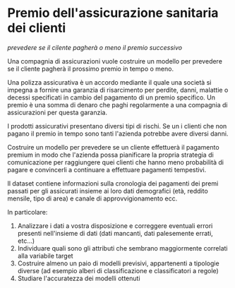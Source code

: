 # Premio dell'assicurazione sanitaria dei clienti

_prevedere se il cilente pagherà o meno il premio successivo_

Una compagnia di assicurazioni vuole costruire un modello per prevedere se il cliente pagherà il prossimo premio
in tempo o meno.

Una polizza assicurativa è un accordo mediante il quale una società si impegna a fornire una garanzia di risarcimento per perdite,
danni, malattie o decessi specificati in cambio del pagamento di un premio specifico. Un premio è una somma di denaro che paghi
regolarmente a una compagnia di assicurazioni per questa garanzia.

I prodotti assicurativi presentano diversi tipi di rischi. Se un i clienti che non pagano il premio in tempo sono tanti l'azienda
potrebbe avere diversi danni.

Costruire un modello per prevedere se un cliente effettuerà il pagamento premium in modo che l'azienda possa pianificare la propria
strategia di comunicazione per raggiungere quei clienti che hanno meno probabilità di pagare e convincerli a continuare a effettuare pagamenti tempestivi.

Il dataset contiene informazioni sulla cronologia dei pagamenti dei premi passati per gli assicurati insieme ai loro dati
demografici (età, reddito mensile, tipo di area) e canale di approvvigionamento ecc.

In particolare:

1. Analizzare i dati a vostra disposizione e correggere eventuali errori presenti nell'insieme di dati (dati mancanti, dati palesemente errati, etc...)
2. Individuare quali sono gli attributi che sembrano maggiormente correlati alla variabile target
3. Costruire almeno un paio di modelli previsivi, appartenenti a tipologie diverse (ad esempio alberi di classificazione e classificatori a regole)
4. Studiare l'accuratezza dei modelli ottenuti
